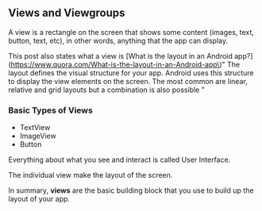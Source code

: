 ## **Views and Viewgroups**

A view is a rectangle on the screen that shows some content \(images, text, button, text, etc\), in other words, anything that the app can display. 

This post also states what a view is \[What is the layout in an Android app?\]\(https://www.quora.com/What-is-the-layout-in-an-Android-app\)" The layout defines the visual structure for your app. Android uses this structure to display the view elements on the screen. The most common are linear, relative and grid layouts but a combination is also possible "

### Basic Types of Views

* TextView
* ImageView
* Button

Everything about what you see and interact is called User Interface.

The individual view make the layout of the screen.

In summary, **views** are the basic building block that you use to build up the layout of your app.



